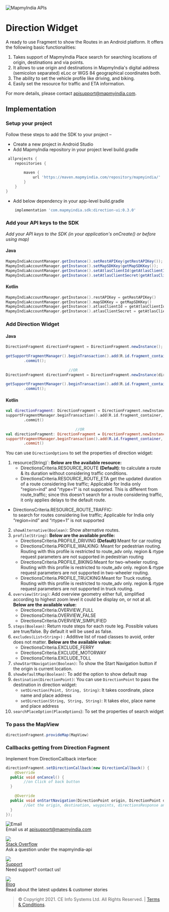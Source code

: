 
![MapmyIndia APIs](https://www.mapmyindia.com/api/img/mapmyindia-api.png)  
  
# Direction Widget  
  
A ready to use Fragment to show the Routes in an Android platform.  It offers the following basic functionalities:

1. Takes support of MapmyIndia Place search for searching locations of origin, destinations and via points.
2. It allows to use origin and destinations in MapmyIndia's digital address (semicolon separated) eLoc or WGS 84 geographical coordinates both.
3.  The ability to set the vehicle profile like driving, and biking.
4. Easily set the resource for traffic and ETA information.

For more details, please contact apisupport@mapmyindia.com.

## Implementation

### Setup your project	

Follow these steps to add the SDK to your project –	

-   Create a new project in Android Studio	
- Add MapmyIndia repository in your project level build.gradle	
~~~groovy	
 allprojects {  	
    repositories {  	
    	
        maven {  	
            url 'https://maven.mapmyindia.com/repository/mapmyindia/' 	
        }  	
    }  	
}	
~~~	

- Add below dependency in your app-level build.gradle	
~~~groovy	
    implementation 'com.mapmyindia.sdk:direction-ui:0.3.0'
~~~	

### Add your API keys to the SDK	

_Add your API keys to the SDK (in your application's onCreate() or before using map)_	
#### Java	
```java	
MapmyIndiaAccountManager.getInstance().setRestAPIKey(getRestAPIKey());  	
MapmyIndiaAccountManager.getInstance().setMapSDKKey(getMapSDKKey());  		
MapmyIndiaAccountManager.getInstance().setAtlasClientId(getAtlasClientId());  	
MapmyIndiaAccountManager.getInstance().setAtlasClientSecret(getAtlasClientSecret());  	
```	
#### Kotlin	
```kotlin	
MapmyIndiaAccountManager.getInstance().restAPIKey = getRestAPIKey()  	
MapmyIndiaAccountManager.getInstance().mapSDKKey = getMapSDKKey()  		
MapmyIndiaAccountManager.getInstance().atlasClientId = getAtlasClientId()  	
MapmyIndiaAccountManager.getInstance().atlasClientSecret = getAtlasClientSecret()	
```	

### Add Direction Widget
  
#### Java  
```java  
DirectionFragment directionFragment = DirectionFragment.newInstance();  
  
getSupportFragmentManager().beginTransaction().add(R.id.fragment_container, directionFragment, DirectionFragment.class.getSimpleName())    
        .commit();  
  
                            //OR  
DirectionFragment directionFragment = DirectionFragment.newInstance(directionOptions);  
  
getSupportFragmentManager().beginTransaction().add(R.id.fragment_container, directionFragment, DirectionFragment.class.getSimpleName())    
        .commit();  
```  
#### Kotlin  
~~~kotlin  
val directionFragment: DirectionFragment = DirectionFragment.newInstance()  
supportFragmentManager.beginTransaction().add(R.id.fragment_container, directionFragment, DirectionFragment::class.java.simpleName)    
        .commit()  
                                 
                               //OR  
val directionFragment: DirectionFragment = DirectionFragment.newInstance(directionOptions)  
supportFragmentManager.beginTransaction().add(R.id.fragment_container, placeAutocompleteFragment, PlaceAutocompleteFragment::class.java.simpleName)    
        .commit()                                 
~~~  
  
You can use `DirectionOptions` to set the properties of direction widget:  
  
 1. resource(String)`:  **Below are the available resource:**  
    - DirectionsCriteria.RESOURCE_ROUTE **(Default)**: to calculate a route & its duration without considering traffic conditions.  
    - DirectionsCriteria.RESOURCE_ROUTE_ETA get the updated duration of a route considering live traffic; Applicable for India only "region=ind" and "rtype=1" is not supported. This is different from route_traffic; since this doesn't search for a route considering traffic, it only applies delays to the default route.  
   - DirectionsCriteria.RESOURCE_ROUTE_TRAFFIC:    
to search for routes considering live traffic; Applicable for India only “region=ind” and “rtype=1” is not supported  
2. `showAlternative(Boolean)`: Show alternative routes.  
3. `profile(String)`: **Below are the available profile:**  
   - DirectionsCriteria.PROFILE_DRIVING **(Default)**:Meant for car routing  
   - DirectionsCriteria.PROFILE_WALKING:  Meant for pedestrian routing. Routing with this profile is restricted to route_adv only. region & rtype request parameters are not supported in pedestrian routing  
   - DirectionsCriteria.PROFILE_BIKING:Meant for two-wheeler routing. Routing with this profile is restricted to route_adv only. region & rtype request parameters are not supported in two-wheeler routing.  
   - DirectionsCriteria.PROFILE_TRUCKING:Meant for Truck routing. Routing with this profile is restricted to route_adv only. region & rtype request parameters are not supported in truck routing.  
4. `overview(String)`:  Add overview geometry either full, simplified according to highest zoom level it could be display on, or not at all. **Below are the available value:**  
   - DirectionsCriteria.OVERVIEW_FULL  
   - DirectionsCriteria.OVERVIEW_FALSE  
   - DirectionsCriteria.OVERVIEW_SIMPLIFIED  
5. `steps(Boolean)`: Return route steps for each route leg. Possible values are true/false. By default it will be used as false.  
6. `excludes(List<String>)` : Additive list of road classes to avoid, order does not matter. **Below are the available value:**  
    - DirectionsCriteria.EXCLUDE_FERRY  
    - DirectionsCriteria.EXCLUDE_MOTORWAY  
    - DirectionsCriteria.EXCLUDE_TOLL  
7. `showStartNavigation(Boolean)`: To show the Start Navigation button if the origin is current location.  
8. `showDefaultMap(Boolean)`: To add the option to show default map  
9. `destination(DirectionPoint)`: You can use `DirectionPoint` to pass the destination in direction widget:  
    - `setDirection(Point, String, String)`: It takes coordinate, place name and place address  
    - `setDirection(String, String, String)`: It takes eloc, place name and place address  
10. `searchPlaceOption(PlaceOptions`): To set the properties of search widget  
  
### To pass the MapView  
~~~java  
directionFragment.provideMap(MapView)  
~~~  
  
### Callbacks getting from Direction Fagment  
Implement from DirectionCallback interface:  
  
~~~java  
directionFragment.setDirectionCallback(new DirectionCallback() {    
    @Override    
  public void onCancel() {    
        //on Click of back button  
  }    
    
    @Override    
  public void onStartNavigation(DirectionPoint origin, DirectionPoint destination, List<DirectionPoint> waypoints, DirectionsResponse directionsResponse, int selectedIndex) {    
        //Get the origin, destination, waypoints, directionsResponse and the selected Index  
  }    
});  
~~~  
  
![Email](https://www.google.com/a/cpanel/mapmyindia.co.in/images/logo.gif?service=google_gsuite)   
Email us at [apisupport@mapmyindia.com](mailto:apisupport@mapmyindia.com)  
  
![](https://www.mapmyindia.com/api/img/icons/stack-overflow.png)  
[Stack Overflow](https://stackoverflow.com/questions/tagged/mapmyindia-api)  
Ask a question under the mapmyindia-api  
  
![](https://www.mapmyindia.com/api/img/icons/support.png)  
[Support](https://www.mapmyindia.com/api/index.php#f_cont)  
Need support? contact us!  
  
![](https://www.mapmyindia.com/api/img/icons/blog.png)  
[Blog](http://www.mapmyindia.com/blog/)  
Read about the latest updates & customer stories  
  
  
> © Copyright 2021. CE Info Systems Ltd. All Rights Reserved. | [Terms & Conditions](http://www.mapmyindia.com/api/terms-&-conditions).